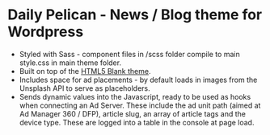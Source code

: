 # Daily Pelican - News / Blog theme for Wordpress

+ Styled with Sass - component files in /scss folder compile to main style.css in main theme folder.
+ Built on top of the [HTML5 Blank theme](http://html5blank.com/).
+ Includes space for ad placements - by default loads in images from the Unsplash API to serve as placeholders.
+ Sends dynamic values into the Javascript, ready to be used as hooks when connecting an Ad Server. These include the ad unit path (aimed at Ad Manager 360 / DFP), article slug, an array of article tags and the device type. These are logged into a table in the console at page load.